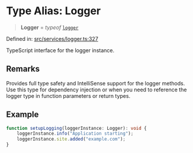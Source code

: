 # Type Alias: Logger

> **Logger** = *typeof* [`logger`](../variables/logger.md)

Defined in: [src/services/logger.ts:327](https://github.com/Nick2bad4u/Uptime-Watcher/blob/main/src/services/logger.ts#L327)

TypeScript interface for the logger instance.

## Remarks

Provides full type safety and IntelliSense support for the logger methods.
Use this type for dependency injection or when you need to reference the
logger type in function parameters or return types.

## Example

```typescript
function setupLogging(loggerInstance: Logger): void {
    loggerInstance.info("Application starting");
    loggerInstance.site.added("example.com");
}
```
